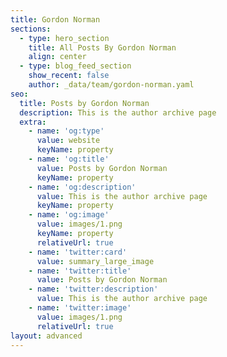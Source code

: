 ```yaml
---
title: Gordon Norman
sections:
  - type: hero_section
    title: All Posts By Gordon Norman
    align: center
  - type: blog_feed_section
    show_recent: false
    author: _data/team/gordon-norman.yaml
seo:
  title: Posts by Gordon Norman
  description: This is the author archive page
  extra:
    - name: 'og:type'
      value: website
      keyName: property
    - name: 'og:title'
      value: Posts by Gordon Norman
      keyName: property
    - name: 'og:description'
      value: This is the author archive page
      keyName: property
    - name: 'og:image'
      value: images/1.png
      keyName: property
      relativeUrl: true
    - name: 'twitter:card'
      value: summary_large_image
    - name: 'twitter:title'
      value: Posts by Gordon Norman
    - name: 'twitter:description'
      value: This is the author archive page
    - name: 'twitter:image'
      value: images/1.png
      relativeUrl: true
layout: advanced
---
```

